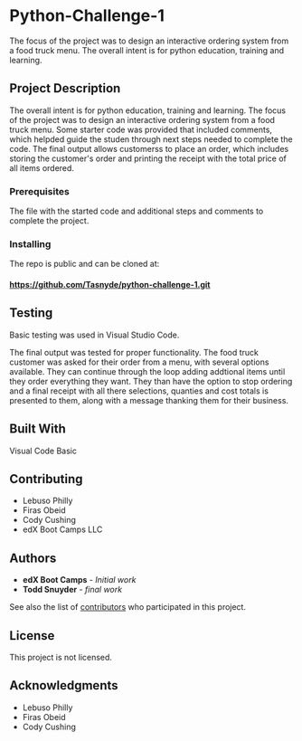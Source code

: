 # Python-Challenge-1

The focus of the project was to design an interactive ordering system from a food truck menu. 
The overall intent is for python education, training and learning.

## Project Description
The overall intent is for python education, training and learning. The focus of the project was to design an 
interactive ordering system from a food truck menu. Some starter code was provided that included comments, 
which helpded guide the studen through next steps needed to complete the code. 
The final output allows customerss to place an order, which includes storing the customer's order and printing 
the receipt with the total price of all items ordered.

### Prerequisites

The file with the started code and additional steps and comments to complete the project.

### Installing

The repo is public and can be cloned at:
#### https://github.com/Tasnyde/python-challenge-1.git

## Testing

Basic testing was used in Visual Studio Code.

The final output was tested for proper functionality. 
The food truck customer was asked for their order from a menu, with several options available. 
They can continue through the loop adding addtional items until they order everything they want.
They than have the option to stop ordering and a final receipt with all there selections, 
quanties and cost totals is presented to them, along with a message thanking them for their business.

## Built With

Visual Code Basic

## Contributing

* Lebuso Philly
* Firas Obeid
* Cody Cushing
* edX Boot Camps LLC

## Authors

* **edX Boot Camps** - *Initial work* 
* **Todd Snuyder** - *final work* 

See also the list of [contributors](https://github.com/your/project/contributors) who participated in this project.

## License

This project is not licensed. 

## Acknowledgments

* Lebuso Philly
* Firas Obeid
* Cody Cushing

